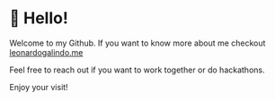 # 👋 Hello!
Welcome to my Github. If you want to know more about me checkout [leonardogalindo.me](http://leonardogalindo.me/)

Feel free to reach out if you want to work together or do hackathons.

Enjoy your visit!
